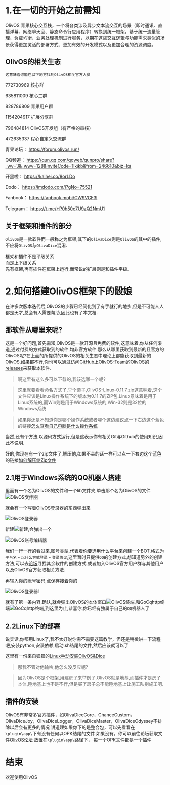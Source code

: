 # 1.在一切的开始之前需知
OlivOS 青果核心交互栈，一个将各类涉及异步文本流交互的场景（即时通讯、直播弹幕、网络聊天室、静态命令行应用程序）转换到统一框架，基于统一流量管理、负载均衡、业务处理机制进行服务，以期在这些交互逻辑与功能需求类似的场景获得更加灵活的部署方式、更加有效的开发模式以及更加合理的资源调度。
## OlivOS的相关生态
`这意味着你能在以下地方找到OlivOS相关官方人员`

772730969 核心群

635811009 核心二群

828786809 青果用户群

1154204917 扩展分享群

796484814 OlivOS开发组（有严格的审核）

472635337 程心自定义交流群

青果论坛：
https://forum.olivos.run/

QQ频道：
https://qun.qq.com/qqweb/qunpro/share?_wv=3&_wwv=128&inviteCode=1lkjkb&from=246610&biz=ka

开黑啦：
https://kaihei.co/8orLDo

Dodo：
https://imdodo.com/i?gNo=75521

Fanbook：
https://fanbook.mobi/CW9VCF3l

Telegram：
https://t.me/+P0h50c7U9zQ2NmU1
## 关于框架和插件的部分

`OlivOS`是一款软件而一般称之为框架,其下的`OlivaDice`则是`OlivOS`的其中的插件,不应将`OlivOS`与`OlivaDice`混淆.


框架和插件不是平级关系      
而是上下级关系      
先有框架,再有插件在框架上运行,而常说的扩展则是和插件平级.

# 2.如何搭建OlivOS框架下的骰娘

在许多次版本迭代后,OlivOS的步骤已经简化到了有手就行的地步,但是不可能人人都是天才,总会有人需要帮助,因此也有了本文档.
## 那软件从哪里来呢?

这是一个好问题,首先需知,OlivOS是一款开源且免费的软件,这意味着,你从任何渠道,通过付费的方式获取到的软件,均非官方软件,那么从哪里获取到最新的且官方的OlivOS呢?在上面的所提供的OlivOS的相关生态中理论上都能获取到最新的OlivOS,如果都不行,你也可以通过访问GitHub上[OlivOS-Team的OlivOS](https://github.com/OlivOS-Team/OlivOS)的[releases](https://github.com/OlivOS-Team/OlivOS/releases)来获取本软件.
>啊这里有这么多可以下载的,我该选哪一个呢?

>这里就要看看命名方式了,举个栗子,OlivOS-Linux-0.11.7.zip这意味着,这个文件应该是Linux操作系统下的版本为0.11.7的ZIP包,Linux意味着是用于Linux系统的,而Win则是用于Windows系统的,Win-32则是32位的Windows系统

>如果你还是不知道你是哪个操作系统或者哪个这边建议点一下右边这个蓝色的链接[怎么查看自己电脑是什么操作系统](https://jingyan.baidu.com/article/1612d500e7c04fe20f1eee61.html)

当然,还有个方法,以源码方式运行,但是这表示你有相关Git与Github的使用知识,因此不说明.

好的,你现在有一个zip文件了,解压他,如果不会的话一样可以点一下右边这个蓝色的链接[如何解压缩Zip文件](https://zh.wikihow.com/%E8%A7%A3%E5%8E%8B%E7%BC%A9Zip%E6%96%87%E4%BB%B6)

## 2.1用于Windows系统的QQ机器人搭建

里面有一个名为OlivOS的文件和一个lib文件夹,单击那个名为OlivOS的文件![OlivOS文件图](_static/OlivOS文件图.png)

就会有一个写着OlivOS登录器的东西弹出来

![OlivOS登录器](_static/OlivOS登录器.png)

新建![新建](_static/新建.png),会弹出一个

![OlivOS账号编辑器](_static/OlivOS账号编辑器.png)

我们一行一行的看过来,账号类型,代表着你要选用什么平台来创建一个BOT,格式为 `平台名` - `以什么方式登录` - `登录协议`,这里暂时只提供`QQ`的创建方式,想知道另外的创建方法,可以去[论坛](forum.OlivOS.run)寻找其余软件的创建方式,或者加入OlivOS官方用户群与其他用户以及OlivOS官方获取相关方法.

再输入你的账号密码,点保存接着你的

![OlivOS登录器1](_static/OlivOS登录器1.png)

就有了第一条内容,确认,就会弹出OlivOS的本体窗口![OlivOS终端](_static\OlivOS终端.png),和GoCqhttp终端![GoCqhttp终端](_static/GoCqhttp终端.png),到这里为止,恭喜你,你已经有独属于自己的`QQ`机器人了


## 2.2Linux下的部署      
说实话,你都用Linux了,我不太好说你需不需要这篇教学，但还是稍微讲一下流程吧,安装python,安装依赖,启动.sh结尾的文件,然后应该就可以了
 
这里有一份来自狐狐的[Linux手动安装OlivOS&Dice](https://www.aobacore.com/archives/OlivOS-OlivaDice-Go-cqhttp.html)      


>那我不管对他输啥,他怎么没反应呢?

>因为OlivOS是个框架,用建房子来举例子,OlivOS就是地基,而插件才是房子本体,睡地基上也不是不行,但是买了房子总不能睡地基上让施工队别施工吧.
## 插件的安装
OlivOS有非常多官方插件，如OlivaDiceCore，ChanceCustom，OlivaDiceJoy，OlivaDiceLogger，OlivaDiceMaster，OlivaDiceOdyssey不排除以后会有更多的情况
讲道理如果你下的是整合包，可以先看看在`\plugin\app\`下有没有任何以OPK结尾的文件
如果没有，你可以前往论坛获取文件[OlivOS论坛](https://forum.olivos.run/)
放置在`\plugin\app\`路径下，
每一个OPK文件都是一个插件
      
# 结束
欢迎使用OlivOS
